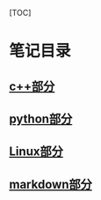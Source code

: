 
[TOC]

# 笔记目录  

## [c++部分](c++.md)

## [python部分](python.md)

## [Linux部分](Linux.md)
## [markdown部分](markdown.md)